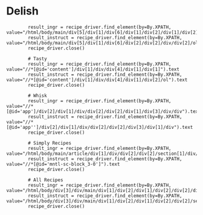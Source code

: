  # Delish
            result_ingr = recipe_driver.find_element(by=By.XPATH, value="/html/body/main/div[5]/div[1]/div[6]/div[1]/div[2]/div[1]/div[2]").text
            result_instruct = recipe_driver.find_element(by=By.XPATH, value="/html/body/main/div[5]/div[1]/div[6]/div[2]/div[2]/div/div[2]/ol").text
            recipe_driver.close()

            # Tasty
            result_ingr = recipe_driver.find_element(by=By.XPATH, value="//*[@id='content']/div[1]/div/div[4]/div[1]/div[1]").text
            result_instruct = recipe_driver.find_element(by=By.XPATH, value="//*[@id='content']/div[1]/div/div[4]/div[1]/div[2]/ol").text
            recipe_driver.close()

            # Whisk
            result_ingr = recipe_driver.find_element(by=By.XPATH, value="//*[@id='app']/div[2]/div[1]/div/div[2]/div[2]/div[1]/div[3]/div/div").text
            result_instruct = recipe_driver.find_element(by=By.XPATH, value="//*[@id='app'']/div[2]/div[1]/div/div[2]/div[2]/div[3]/div[1]/div").text
            recipe_driver.close()

            # Simply Recipes
            result_ingr = recipe_driver.find_element(by=By.XPATH, value="/html/body/main/article/div[1]/div/div[2]/div[2]/section[1]/div/div[1]/ul").text
            result_instruct = recipe_driver.find_element(by=By.XPATH, value="//*[@id='mntl-sc-block_3-0']").text
            recipe_driver.close()

            # All Recipes
            result_ingr = recipe_driver.find_element(by=By.XPATH, value="/html/body/div[3]/div/main/div[1]/div[2]/div[1]/div[2]/div[2]/div[5]/section[1]/fieldset/ul").text
            result_instruct = recipe_driver.find_element(by=By.XPATH, value="/html/body/div[3]/div/main/div[1]/div[2]/div[1]/div[2]/div[2]/section[1]/fieldset/ul").text
            recipe_driver.close()
